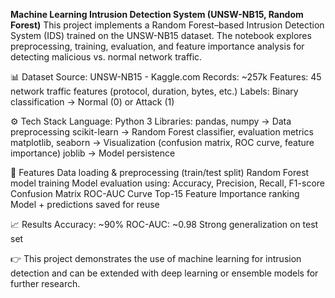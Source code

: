 **Machine Learning Intrusion Detection System (UNSW-NB15, Random Forest)**
This project implements a Random Forest–based Intrusion Detection System (IDS) trained on the UNSW-NB15 dataset. The notebook explores preprocessing, training, evaluation, and feature importance analysis for detecting malicious vs. normal network traffic.

📊 Dataset
Source: UNSW-NB15 - Kaggle.com
Records: ~257k
Features: 45 network traffic features (protocol, duration, bytes, etc.)
Labels: Binary classification → Normal (0) or Attack (1)

⚙️ Tech Stack
Language: Python 3
Libraries:
pandas, numpy → Data preprocessing
scikit-learn → Random Forest classifier, evaluation metrics
matplotlib, seaborn → Visualization (confusion matrix, ROC curve, feature importance)
joblib → Model persistence

🚀 Features
Data loading & preprocessing (train/test split)
Random Forest model training
Model evaluation using:
Accuracy, Precision, Recall, F1-score
Confusion Matrix
ROC-AUC Curve
Top-15 Feature Importance ranking
Model + predictions saved for reuse

📈 Results
Accuracy: ~90%
ROC-AUC: ~0.98
Strong generalization on test set


👉 This project demonstrates the use of machine learning for intrusion detection and can be extended with deep learning or ensemble models for further research.
